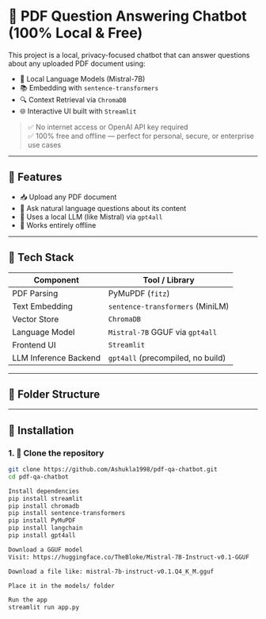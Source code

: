 # 🤖 PDF Question Answering Chatbot (100% Local & Free)

This project is a local, privacy-focused chatbot that can answer questions about any uploaded PDF document using:

- 🧠 Local Language Models (Mistral-7B)
- 📚 Embedding with `sentence-transformers`
- 🔍 Context Retrieval via `ChromaDB`
- 🌐 Interactive UI built with `Streamlit`

> ✅ No internet access or OpenAI API key required  
> ✅ 100% free and offline — perfect for personal, secure, or enterprise use cases

---

## 🚀 Features

- 📥 Upload any PDF document
- 💬 Ask natural language questions about its content
- 🧠 Uses a local LLM (like Mistral) via `gpt4all`
- 🔐 Works entirely offline

---

## 🧰 Tech Stack

| Component              | Tool / Library                     |
|------------------------|------------------------------------|
| PDF Parsing            | PyMuPDF (`fitz`)                   |
| Text Embedding         | `sentence-transformers` (MiniLM)   |
| Vector Store           | `ChromaDB`                         |
| Language Model         | `Mistral-7B` GGUF via `gpt4all`    |
| Frontend UI            | `Streamlit`                        |
| LLM Inference Backend  | `gpt4all` (precompiled, no build)  |

---

## 📂 Folder Structure


---

## 🔧 Installation

### 1. 🐍 Clone the repository

```bash
git clone https://github.com/Ashukla1998/pdf-qa-chatbot.git
cd pdf-qa-chatbot

Install dependencies
pip install streamlit
pip install chromadb
pip install sentence-transformers
pip install PyMuPDF
pip install langchain
pip install gpt4all

Download a GGUF model
Visit: https://huggingface.co/TheBloke/Mistral-7B-Instruct-v0.1-GGUF

Download a file like: mistral-7b-instruct-v0.1.Q4_K_M.gguf

Place it in the models/ folder

Run the app
streamlit run app.py
